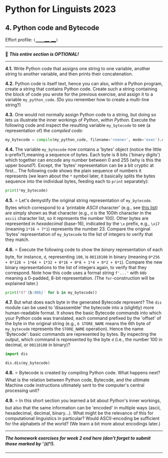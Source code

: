 # Python for Linguists 2023

## 4. Python code and Bytecode

Effort profile: `(▁▁▁▁▂▂▁▂▂)` 


----

🦉 **_This entire section is OPTIONAL!_**

----


**4.1.** Write Python code that assigns one string to one variable, another string to another variable, and then prints their concatenation.

**4.2.** Python code is itself text, hence you can also, within a Python program, create a string that contains Python code. Create such a string containing the block of code you wrote for the previous exercise, and assign it to a variable `my_python_code`. (Do you remember how to create a multi-line string?)

**4.3.** One would not normally assign Python code to a string, but doing so lets us illustrate the inner workings of Python, _within Python_. Execute the following code and inspect the resulting variable `my_bytecode` to see (a representation of) the _compiled code_:
```python
my_bytecode = compile(my_python_code, filename='<none>', mode='exec').co_code
```

**4.4.** The variable `my_bytecode` now contains a 'bytes' object (notice the little `b`-prefix?),meaning a sequence of bytes. Each byte is 8 bits ('binary digits') which together can encode any number between 0 and 255 (why is this the upper bound?). Except, the 'bytes' representation can be a bit cryptic at first... The following code shows the plain sequence of numbers it represents (we learn about the `*` symbol later, it basically splits the bytes sequence into the individual bytes, feeding each to `print` separately):

```python
print(*my_bytecode)
```

**4.5.** ⭐ Let's demystify the original string representation of `my_bytecode`. Bytes which correspond to a 'printable _ASCII_ character' (e.g., see [this list](https://theasciicode.com.ar/)) are simply shown as that character (e.g., `d` is the 100th character in the `ascii` character list, so it represents the number 100). Other bytes are represented in _hexadecimal_ (base-16), indicated by the `\x` prefix, e.g., `\x17` (meaning `1*16 + 7*1`) represents the number 23. Compare the original 'bytes' representation of `my_bytecode` to the list of integers to verify that they match.

**4.6.** ⭐ Execute the following code to show the _binary_ representation of each byte, for instance, `d`, representing `100`, is `00110100` in binary (meaning `0*256 + 0*128 + 1*64 + 1*32 + 0*16 + 0*8 + 1*4 + 0*2 + 0*1`). Compare the new binary representations to the list of integers again, to verify that they correspond. Note how this code uses a format string `f'...'` with `08b` meaning a 0-padded, 8-bit representation. (The `for`-construction will be explained later.)

```python
print(*(f'{b:08b}' for b in my_bytecode))
```

**4.7.** But what does each byte in the generated Bytecode represent? The `dis` module can be used to 'disassemble' the bytecode into a (slightly) more human-readable format. It shows the basic Bytecode commands into which your Python code was translated, each command prefixed by the 'offset' of the byte in the original string (e.g., `6 STORE_NAME` means the 6th byte of `my_bytecode` represents the `STORE_NAME` operation). Hence the name 'Bytecode': basic commands are represented by bytes. By inspecting the output, which command is represented by the byte `d` (i.e., the number 100 in decimal, or `00110100` in binary)?

```python
import dis

dis.dis(my_bytecode)
```

**4.8.** ⭐ Bytecode is created by compiling Python code. What happens next? What is the relation between Python code, Bytecode, and the ultimate Machine code instructions ultimately sent to the computer's central processing unit? 

**4.9.** ⭐ In this short section you learned a bit about Python's inner workings, but also that the same information can be 'encoded' in multiple ways (ascii, hexadecimal, decimal, binary...). What might be the relevance of this for computational linguistics in particular? Would ASCII-encoding be sufficient for the alphabets of the world? (We learn a bit more about encodings later.)




-------

**_The homework exercises for week 2 end here (don't forget to submit those marked by '✉️'!)._**

-------

